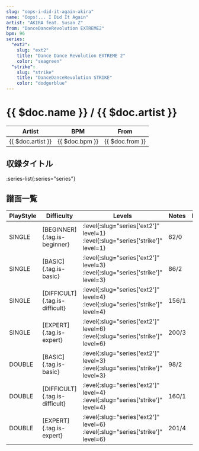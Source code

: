 ```yaml
---
slug: "oops-i-did-it-again-akira"
name: "Oops!... I Did It Again"
artist: "AKIRA feat. Susan Z"
from: "DanceDanceRevolution EXTREME2"
bpm: 96
series:
  "ext2":
    slug: "ext2"
    title: "Dance Dance Revolution EXTREME 2"
    color: "seagreen"
  "strike":
    slug: "strike"
    title: "DanceDanceRevolution STRIKE"
    color: "dodgerblue"
---
```


# {{ $doc.name }} / {{ $doc.artist }}

|Artist|BPM|From|
|------|---|----|
|{{ $doc.artist }}|{{ $doc.bpm }}|{{ $doc.from }}|

## 収録タイトル

:series-list{:series="series"}

## 譜面一覧

|PlayStyle|Difficulty|Levels|Notes|Movie|
|---------|----------|------|-----|-----|
|SINGLE|[BEGINNER]{.tag.is-beginner}|:level{:slug="series['ext2']" level=1} :level{:slug="series['strike']" level=1}|62/0||
|SINGLE|[BASIC]{.tag.is-basic}|:level{:slug="series['ext2']" level=3} :level{:slug="series['strike']" level=3}|86/2||
|SINGLE|[DIFFICULT]{.tag.is-difficult}|:level{:slug="series['ext2']" level=4} :level{:slug="series['strike']" level=4}|156/1||
|SINGLE|[EXPERT]{.tag.is-expert}|:level{:slug="series['ext2']" level=6} :level{:slug="series['strike']" level=6}|200/3||
|DOUBLE|[BASIC]{.tag.is-basic}|:level{:slug="series['ext2']" level=3} :level{:slug="series['strike']" level=3}|98/2||
|DOUBLE|[DIFFICULT]{.tag.is-difficult}|:level{:slug="series['ext2']" level=4} :level{:slug="series['strike']" level=4}|160/1||
|DOUBLE|[EXPERT]{.tag.is-expert}|:level{:slug="series['ext2']" level=6} :level{:slug="series['strike']" level=6}|201/4||
